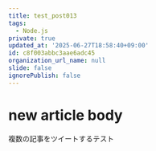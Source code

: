 ```yaml
---
title: test_post013
tags:
  - Node.js
private: true
updated_at: '2025-06-27T18:58:40+09:00'
id: c8f003abbc3aae6adc45
organization_url_name: null
slide: false
ignorePublish: false
---
```

# new article body
複数の記事をツイートするテスト
